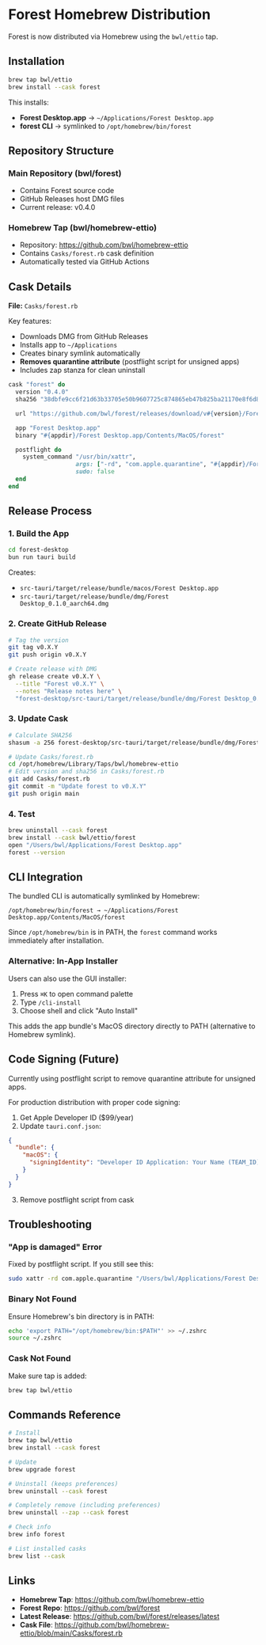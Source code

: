 # Forest Homebrew Distribution

Forest is now distributed via Homebrew using the `bwl/ettio` tap.

## Installation

```bash
brew tap bwl/ettio
brew install --cask forest
```

This installs:
- **Forest Desktop.app** → `~/Applications/Forest Desktop.app`
- **forest CLI** → symlinked to `/opt/homebrew/bin/forest`

## Repository Structure

### Main Repository (bwl/forest)
- Contains Forest source code
- GitHub Releases host DMG files
- Current release: v0.4.0

### Homebrew Tap (bwl/homebrew-ettio)
- Repository: https://github.com/bwl/homebrew-ettio
- Contains `Casks/forest.rb` cask definition
- Automatically tested via GitHub Actions

## Cask Details

**File:** `Casks/forest.rb`

Key features:
- Downloads DMG from GitHub Releases
- Installs app to `~/Applications`
- Creates binary symlink automatically
- **Removes quarantine attribute** (postflight script for unsigned apps)
- Includes zap stanza for clean uninstall

```ruby
cask "forest" do
  version "0.4.0"
  sha256 "38dbfe9cc6f21d63b33705e50b9607725c874865eb47b825ba21170e8f6d840c"

  url "https://github.com/bwl/forest/releases/download/v#{version}/Forest.Desktop_0.1.0_aarch64.dmg"

  app "Forest Desktop.app"
  binary "#{appdir}/Forest Desktop.app/Contents/MacOS/forest"

  postflight do
    system_command "/usr/bin/xattr",
                   args: ["-rd", "com.apple.quarantine", "#{appdir}/Forest Desktop.app"],
                   sudo: false
  end
end
```

## Release Process

### 1. Build the App
```bash
cd forest-desktop
bun run tauri build
```

Creates:
- `src-tauri/target/release/bundle/macos/Forest Desktop.app`
- `src-tauri/target/release/bundle/dmg/Forest Desktop_0.1.0_aarch64.dmg`

### 2. Create GitHub Release
```bash
# Tag the version
git tag v0.X.Y
git push origin v0.X.Y

# Create release with DMG
gh release create v0.X.Y \
  --title "Forest v0.X.Y" \
  --notes "Release notes here" \
  "forest-desktop/src-tauri/target/release/bundle/dmg/Forest Desktop_0.1.0_aarch64.dmg#Forest-0.X.Y-darwin-aarch64.dmg"
```

### 3. Update Cask
```bash
# Calculate SHA256
shasum -a 256 forest-desktop/src-tauri/target/release/bundle/dmg/Forest\ Desktop_0.1.0_aarch64.dmg

# Update Casks/forest.rb
cd /opt/homebrew/Library/Taps/bwl/homebrew-ettio
# Edit version and sha256 in Casks/forest.rb
git add Casks/forest.rb
git commit -m "Update forest to v0.X.Y"
git push origin main
```

### 4. Test
```bash
brew uninstall --cask forest
brew install --cask bwl/ettio/forest
open "/Users/bwl/Applications/Forest Desktop.app"
forest --version
```

## CLI Integration

The bundled CLI is automatically symlinked by Homebrew:
```
/opt/homebrew/bin/forest → ~/Applications/Forest Desktop.app/Contents/MacOS/forest
```

Since `/opt/homebrew/bin` is in PATH, the `forest` command works immediately after installation.

### Alternative: In-App Installer

Users can also use the GUI installer:
1. Press `⌘K` to open command palette
2. Type `/cli-install`
3. Choose shell and click "Auto Install"

This adds the app bundle's MacOS directory directly to PATH (alternative to Homebrew symlink).

## Code Signing (Future)

Currently using postflight script to remove quarantine attribute for unsigned apps.

For production distribution with proper code signing:
1. Get Apple Developer ID ($99/year)
2. Update `tauri.conf.json`:
```json
{
  "bundle": {
    "macOS": {
      "signingIdentity": "Developer ID Application: Your Name (TEAM_ID)"
    }
  }
}
```
3. Remove postflight script from cask

## Troubleshooting

### "App is damaged" Error
Fixed by postflight script. If you still see this:
```bash
sudo xattr -rd com.apple.quarantine "/Users/bwl/Applications/Forest Desktop.app"
```

### Binary Not Found
Ensure Homebrew's bin directory is in PATH:
```bash
echo 'export PATH="/opt/homebrew/bin:$PATH"' >> ~/.zshrc
source ~/.zshrc
```

### Cask Not Found
Make sure tap is added:
```bash
brew tap bwl/ettio
```

## Commands Reference

```bash
# Install
brew tap bwl/ettio
brew install --cask forest

# Update
brew upgrade forest

# Uninstall (keeps preferences)
brew uninstall --cask forest

# Completely remove (including preferences)
brew uninstall --zap --cask forest

# Check info
brew info forest

# List installed casks
brew list --cask
```

## Links

- **Homebrew Tap**: https://github.com/bwl/homebrew-ettio
- **Forest Repo**: https://github.com/bwl/forest
- **Latest Release**: https://github.com/bwl/forest/releases/latest
- **Cask File**: https://github.com/bwl/homebrew-ettio/blob/main/Casks/forest.rb
